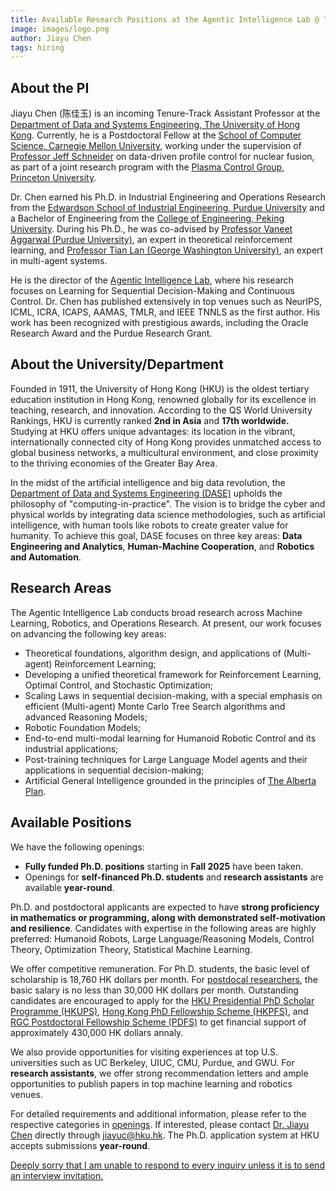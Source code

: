 ```yaml
---
title: Available Research Positions at the Agentic Intelligence Lab @ The University of Hong Kong
image: images/logo.png
author: Jiayu Chen
tags: hiring
---
```


## About the PI

Jiayu Chen (陈佳玉) is an incoming Tenure-Track Assistant Professor at the [Department of Data and Systems Engineering, The University of Hong Kong](https://www.dase.hku.hk/). Currently, he is a Postdoctoral Fellow at the [School of Computer Science, Carnegie Mellon University](https://www.cs.cmu.edu/), working under the supervision of [Professor Jeff Schneider](https://www.cs.cmu.edu/~schneide/) on data-driven profile control for nuclear fusion, as part of a joint research program with the [Plasma Control Group, Princeton University](https://control.princeton.edu/). 

Dr. Chen earned his Ph.D. in Industrial Engineering and Operations Research from the [Edwardson School of Industrial Engineering, Purdue University](https://engineering.purdue.edu/IE) and a Bachelor of Engineering from the [College of Engineering, Peking University](https://www.coe.pku.edu.cn/). During his Ph.D., he was co-advised by [Professor Vaneet Aggarwal (Purdue University)](https://engineering.purdue.edu/CLANLabs), an expert in theoretical reinforcement learning, and [Professor Tian Lan (George Washington University)](https://www2.seas.gwu.edu/~tlan/), an expert in multi-agent systems.  

He is the director of the [Agentic Intelligence Lab](https://agentic-intelligence-lab.org/), where his research focuses on Learning for Sequential Decision-Making and Continuous Control. Dr. Chen has published extensively in top venues such as NeurIPS, ICML, ICRA, ICAPS, AAMAS, TMLR, and IEEE TNNLS as the first author. His work has been recognized with prestigious awards, including the Oracle Research Award and the Purdue Research Grant.  

## About the University/Department

Founded in 1911, the University of Hong Kong (HKU) is the oldest tertiary education institution in Hong Kong, renowned globally for its excellence in teaching, research, and innovation. According to the QS World University Rankings, HKU is currently ranked **2nd in Asia** and **17th worldwide.** Studying at HKU offers unique advantages: its location in the vibrant, internationally connected city of Hong Kong provides unmatched access to global business networks, a multicultural environment, and close proximity to the thriving economies of the Greater Bay Area.

In the midst of the artificial intelligence and big data revolution, the [Department of Data and Systems Engineering (DASE)](https://www.dase.hku.hk/about-us/introduction) upholds the philosophy of "computing-in-practice". The vision is to bridge the cyber and physical worlds by integrating data science methodologies, such as artificial intelligence, with human tools like robots to create greater value for humanity. To achieve this goal, DASE focuses on three key areas: **Data Engineering and Analytics**, **Human-Machine Cooperation**, and **Robotics and Automation**.

## Research Areas

The Agentic Intelligence Lab conducts broad research across Machine Learning, Robotics, and Operations Research. At present, our work focuses on advancing the following key areas:

- Theoretical foundations, algorithm design, and applications of (Multi-agent) Reinforcement Learning;  
- Developing a unified theoretical framework for Reinforcement Learning, Optimal Control, and Stochastic Optimization;  
- Scaling Laws in sequential decision-making, with a special emphasis on efficient (Multi-agent) Monte Carlo Tree Search algorithms and advanced Reasoning Models;  
- Robotic Foundation Models;  
- End-to-end multi-modal learning for Humanoid Robotic Control and its industrial applications;  
- Post-training techniques for Large Language Model agents and their applications in sequential decision-making;
- Artificial General Intelligence grounded in the principles of [The Alberta Plan](http://www.incompleteideas.net/Talks/AlbertaPlan.pdf).

## Available Positions 

We have the following openings:

<!-- - **Two fully funded Ph.D. positions** starting in **Fall 2025 (as early as July)**
- Openings for **postdoctoral researchers**, **self-financed Ph.D. students**, **part-time Ph.D. students**, **research assistants**, and **visiting scholars** are available **year-round**  -->

- **Fully funded Ph.D. positions** starting in **Fall 2025** have been taken.
- Openings for **self-financed Ph.D. students** and  **research assistants** are available **year-round**.

Ph.D. and postdoctoral applicants are expected to have **strong proficiency in mathematics or programming, along with demonstrated self-motivation and resilience**. Candidates with expertise in the following areas are highly preferred: Humanoid Robots, Large Language/Reasoning Models, Control Theory, Optimization Theory, Statistical Machine Learning.

We offer competitive remuneration. For Ph.D. students, the basic level of scholarship is 18,760 HK dollars per month. For [postdocal researchers](https://www.hr.hku.hk/career_opportunities/pdf-rap.html), the basic salary is no less than 30,000 HK dollars per month. Outstanding candidates are encouraged to apply for the [HKU Presidential PhD Scholar Programme (HKUPS)](https://gradsch.hku.hk/prospective_students/fees_scholarships_and_financial_support/hku_presidential_phd_scholar_programme), [Hong Kong PhD Fellowship Scheme (HKPFS)](https://gradsch.hku.hk/prospective_students/fees_scholarships_and_financial_support/hong_kong_phd_fellowship_scheme), and [RGC Postdoctoral Fellowship Scheme (PDFS)](https://www.ugc.edu.hk/eng/rgc/funding_opport/pdfs/) to get financial support of approximately 430,000 HK dollars annaly.

We also provide opportunities for visiting experiences at top U.S. universities such as UC Berkeley, UIUC, CMU, Purdue, and GWU. For **research assistants**, we offer strong recommendation letters and ample opportunities to publish papers in top machine learning and robotics venues.

For detailed requirements and additional information, please refer to the respective categories in [openings](https://agentic-intelligence-lab.org/openings/).  If interested, please contact [Dr. Jiayu Chen](https://agentic-intelligence-lab.org/members/jiayu-chen.html) directly through <u>jiayuc@hku.hk</u>. The Ph.D. application system at HKU accepts submissions **year-round**.

<u>Deeply sorry that I am unable to respond to every inquiry unless it is to send an interview invitation.</u>